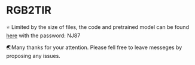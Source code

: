 # RGB2TIR

⭐ Limited by the size of files, the code and pretrained model can be found [here](https://pan.baidu.com/s/1vvVwcwsY9lLj9Q-sG7jK9A ) with the password: NJ87

🌏Many thanks for your attention. Please fell free to leave messeges by proposing any issues.

